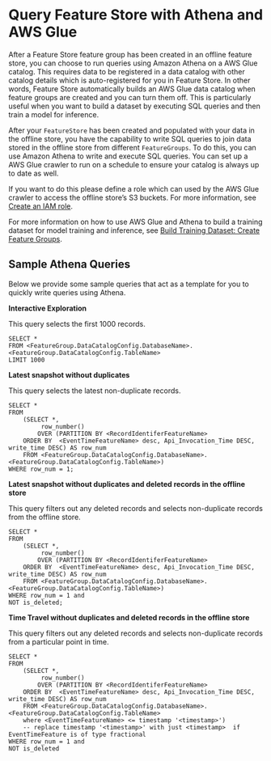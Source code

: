 # Query Feature Store with Athena and AWS Glue<a name="feature-store-athena-glue-integration"></a>

 After a Feature Store feature group has been created in an offline feature store, you can choose to run queries using Amazon Athena on a AWS Glue catalog\. This requires data to be registered in a data catalog with other catalog details which is auto\-registered for you in Feature Store\. In other words, Feature Store automatically builds an AWS Glue data catalog when feature groups are created and you can turn them off\. This is particularly useful when you want to build a dataset by executing SQL queries and then train a model for inference\.  

 After your `FeatureStore` has been created and populated with your data in the offline store, you have the capability to write SQL queries to join data stored in the offline store from different `FeatureGroups`\. To do this, you can use Amazon Athena to write and execute SQL queries\. You can set up a AWS Glue crawler to run on a schedule to ensure your catalog is always up to date as well\.  

 If you want to do this please define a role which can used by the AWS Glue crawler to access the offline store’s S3 buckets\. For more information, see [Create an IAM role](https://docs.aws.amazon.com/glue/latest/dg/create-an-iam-role.html)\.  

 For more information on how to use AWS Glue and Athena to build a training dataset for model training and inference, see [Build Training Dataset: Create Feature Groups](https://docs.aws.amazon.com/sagemaker/latest/dg/feature-store-create-feature-group.html)\. 

## Sample Athena Queries<a name="feature-store-athena-sample-queries"></a>

 Below we provide some sample queries that act as a template for you to quickly write queries using Athena\.  

 **Interactive Exploration** 

 This query selects the first 1000 records\.  

```
SELECT *
FROM <FeatureGroup.DataCatalogConfig.DatabaseName>.<FeatureGroup.DataCatalogConfig.TableName>
LIMIT 1000
```

 **Latest snapshot without duplicates** 

 This query selects the latest non\-duplicate records\. 

```
SELECT *
FROM
    (SELECT *,
         row_number()
        OVER (PARTITION BY <RecordIdentiferFeatureName>
    ORDER BY  <EventTimeFeatureName> desc, Api_Invocation_Time DESC, write_time DESC) AS row_num
    FROM <FeatureGroup.DataCatalogConfig.DatabaseName>.<FeatureGroup.DataCatalogConfig.TableName>)
WHERE row_num = 1;
```

 **Latest snapshot without duplicates and deleted records in the offline store** 

 This query filters out any deleted records and selects non\-duplicate records from the offline store\.  

```
SELECT *
FROM
    (SELECT *,
         row_number()
        OVER (PARTITION BY <RecordIdentiferFeatureName>
    ORDER BY  <EventTimeFeatureName> desc, Api_Invocation_Time DESC, write_time DESC) AS row_num
    FROM <FeatureGroup.DataCatalogConfig.DatabaseName>.<FeatureGroup.DataCatalogConfig.TableName>)
WHERE row_num = 1 and 
NOT is_deleted;
```

 **Time Travel without duplicates and deleted records in the offline store** 

 This query filters out any deleted records and selects non\-duplicate records from a particular point in time\.

```
SELECT *
FROM
    (SELECT *,
         row_number()
        OVER (PARTITION BY <RecordIdentiferFeatureName>
    ORDER BY  <EventTimeFeatureName> desc, Api_Invocation_Time DESC, write_time DESC) AS row_num
    FROM <FeatureGroup.DataCatalogConfig.DatabaseName>.<FeatureGroup.DataCatalogConfig.TableName>
    where <EventTimeFeatureName> <= timestamp '<timestamp>')
    -- replace timestamp '<timestamp>' with just <timestamp>  if EventTimeFeature is of type fractional
WHERE row_num = 1 and
NOT is_deleted
```